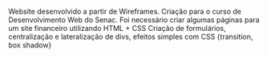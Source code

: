 Website desenvolvido a partir de Wireframes.
Criação para o curso de Desenvolvimento Web do Senac. Foi necessário criar algumas páginas para um site financeiro utilizando HTML + CSS
Criação de formulários, centralização e lateralização de divs, efeitos simples com CSS {transition, box shadow} 
